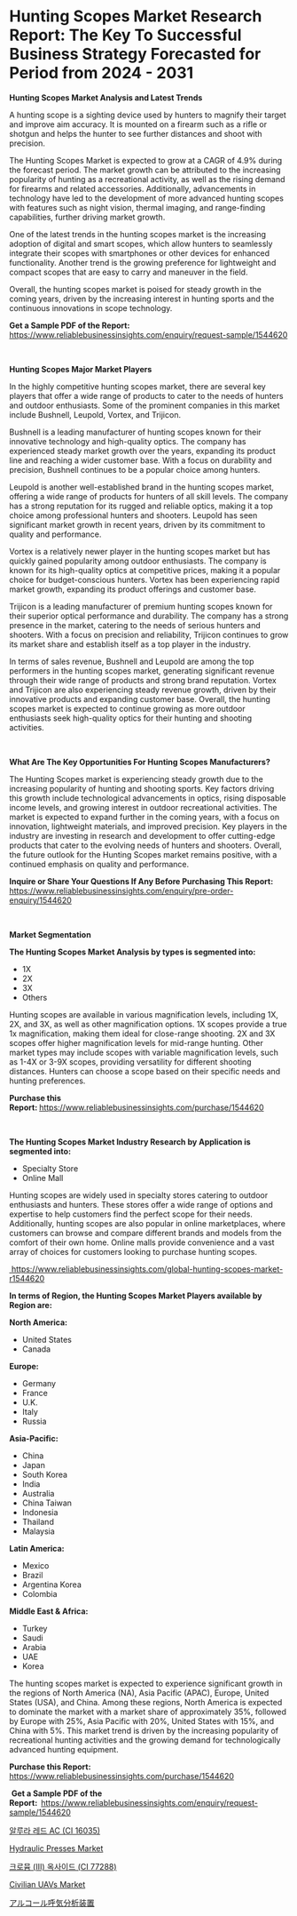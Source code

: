 <p><h1>Hunting Scopes Market Research Report: The Key To Successful Business Strategy Forecasted for Period from 2024 - 2031</h1></p><p><strong>Hunting Scopes Market Analysis and Latest Trends</strong></p>
<p><p>A hunting scope is a sighting device used by hunters to magnify their target and improve aim accuracy. It is mounted on a firearm such as a rifle or shotgun and helps the hunter to see further distances and shoot with precision.</p><p>The Hunting Scopes Market is expected to grow at a CAGR of 4.9% during the forecast period. The market growth can be attributed to the increasing popularity of hunting as a recreational activity, as well as the rising demand for firearms and related accessories. Additionally, advancements in technology have led to the development of more advanced hunting scopes with features such as night vision, thermal imaging, and range-finding capabilities, further driving market growth.</p><p>One of the latest trends in the hunting scopes market is the increasing adoption of digital and smart scopes, which allow hunters to seamlessly integrate their scopes with smartphones or other devices for enhanced functionality. Another trend is the growing preference for lightweight and compact scopes that are easy to carry and maneuver in the field.</p><p>Overall, the hunting scopes market is poised for steady growth in the coming years, driven by the increasing interest in hunting sports and the continuous innovations in scope technology.</p></p>
<p><strong>Get a Sample PDF of the Report:&nbsp;</strong> <a href="https://www.reliablebusinessinsights.com/enquiry/request-sample/1544620">https://www.reliablebusinessinsights.com/enquiry/request-sample/1544620</a></p>
<p>&nbsp;</p>
<p><strong>Hunting Scopes Major Market Players</strong></p>
<p><p>In the highly competitive hunting scopes market, there are several key players that offer a wide range of products to cater to the needs of hunters and outdoor enthusiasts. Some of the prominent companies in this market include Bushnell, Leupold, Vortex, and Trijicon.</p><p>Bushnell is a leading manufacturer of hunting scopes known for their innovative technology and high-quality optics. The company has experienced steady market growth over the years, expanding its product line and reaching a wider customer base. With a focus on durability and precision, Bushnell continues to be a popular choice among hunters.</p><p>Leupold is another well-established brand in the hunting scopes market, offering a wide range of products for hunters of all skill levels. The company has a strong reputation for its rugged and reliable optics, making it a top choice among professional hunters and shooters. Leupold has seen significant market growth in recent years, driven by its commitment to quality and performance.</p><p>Vortex is a relatively newer player in the hunting scopes market but has quickly gained popularity among outdoor enthusiasts. The company is known for its high-quality optics at competitive prices, making it a popular choice for budget-conscious hunters. Vortex has been experiencing rapid market growth, expanding its product offerings and customer base.</p><p>Trijicon is a leading manufacturer of premium hunting scopes known for their superior optical performance and durability. The company has a strong presence in the market, catering to the needs of serious hunters and shooters. With a focus on precision and reliability, Trijicon continues to grow its market share and establish itself as a top player in the industry.</p><p>In terms of sales revenue, Bushnell and Leupold are among the top performers in the hunting scopes market, generating significant revenue through their wide range of products and strong brand reputation. Vortex and Trijicon are also experiencing steady revenue growth, driven by their innovative products and expanding customer base. Overall, the hunting scopes market is expected to continue growing as more outdoor enthusiasts seek high-quality optics for their hunting and shooting activities.</p></p>
<p>&nbsp;</p>
<p><strong>What Are The Key Opportunities For Hunting Scopes Manufacturers?</strong></p>
<p><p>The Hunting Scopes market is experiencing steady growth due to the increasing popularity of hunting and shooting sports. Key factors driving this growth include technological advancements in optics, rising disposable income levels, and growing interest in outdoor recreational activities. The market is expected to expand further in the coming years, with a focus on innovation, lightweight materials, and improved precision. Key players in the industry are investing in research and development to offer cutting-edge products that cater to the evolving needs of hunters and shooters. Overall, the future outlook for the Hunting Scopes market remains positive, with a continued emphasis on quality and performance.</p></p>
<p><strong>Inquire or Share Your Questions If Any Before Purchasing This Report:</strong> <a href="https://www.reliablebusinessinsights.com/enquiry/pre-order-enquiry/1544620">https://www.reliablebusinessinsights.com/enquiry/pre-order-enquiry/1544620</a></p>
<p>&nbsp;</p>
<p><strong>Market Segmentation</strong></p>
<p><strong>The Hunting Scopes Market Analysis by types is segmented into:</strong></p>
<p><ul><li>1X</li><li>2X</li><li>3X</li><li>Others</li></ul></p>
<p><p>Hunting scopes are available in various magnification levels, including 1X, 2X, and 3X, as well as other magnification options. 1X scopes provide a true 1x magnification, making them ideal for close-range shooting. 2X and 3X scopes offer higher magnification levels for mid-range hunting. Other market types may include scopes with variable magnification levels, such as 1-4X or 3-9X scopes, providing versatility for different shooting distances. Hunters can choose a scope based on their specific needs and hunting preferences.</p></p>
<p><strong>Purchase this Report:&nbsp;</strong><a href="https://www.reliablebusinessinsights.com/purchase/1544620">https://www.reliablebusinessinsights.com/purchase/1544620</a></p>
<p>&nbsp;</p>
<p><strong>The Hunting Scopes Market Industry Research by Application is segmented into:</strong></p>
<p><ul><li>Specialty Store</li><li>Online Mall</li></ul></p>
<p><p>Hunting scopes are widely used in specialty stores catering to outdoor enthusiasts and hunters. These stores offer a wide range of options and expertise to help customers find the perfect scope for their needs. Additionally, hunting scopes are also popular in online marketplaces, where customers can browse and compare different brands and models from the comfort of their own home. Online malls provide convenience and a vast array of choices for customers looking to purchase hunting scopes.</p></p>
<p><a href="https://www.reliablebusinessinsights.com/global-hunting-scopes-market-r1544620">&nbsp;https://www.reliablebusinessinsights.com/global-hunting-scopes-market-r1544620</a></p>
<p><strong>In terms of Region, the Hunting Scopes Market Players available by Region are:</strong></p>
<p>
    <p> <strong> North America: </strong>
        <ul>
            <li>United States</li>
            <li>Canada</li>
        </ul>
        </p> 
    <p> <strong> Europe: </strong>
        <ul>
            <li>Germany</li>
            <li>France</li>
            <li>U.K.</li>
            <li>Italy</li>
            <li>Russia</li>
        </ul>
        </p> 
    <p> <strong> Asia-Pacific: </strong>
        <ul>
            <li>China</li>
            <li>Japan</li>
            <li>South Korea</li>
            <li>India</li>
            <li>Australia</li>
            <li>China Taiwan</li>
            <li>Indonesia</li>
            <li>Thailand</li>
            <li>Malaysia</li>
        </ul>
        </p> 
    <p> <strong> Latin America: </strong>
        <ul>
            <li>Mexico</li>
            <li>Brazil</li>
            <li>Argentina Korea</li>
            <li>Colombia</li>
        </ul>
        </p> 
    <p> <strong> Middle East & Africa: </strong>
        <ul>
            <li>Turkey</li>
            <li>Saudi</li>
            <li>Arabia</li>
            <li>UAE</li>
            <li>Korea</li>
        </ul>
    </p>
    </p>
<p><p>The hunting scopes market is expected to experience significant growth in the regions of North America (NA), Asia Pacific (APAC), Europe, United States (USA), and China. Among these regions, North America is expected to dominate the market with a market share of approximately 35%, followed by Europe with 25%, Asia Pacific with 20%, United States with 15%, and China with 5%. This market trend is driven by the increasing popularity of recreational hunting activities and the growing demand for technologically advanced hunting equipment.</p></p>
<p><strong>Purchase this Report: </strong><a href="https://www.reliablebusinessinsights.com/purchase/1544620">https://www.reliablebusinessinsights.com/purchase/1544620</a></p>
<p>&nbsp;<strong>Get a Sample PDF of the Report:&nbsp;&nbsp;</strong><a href="https://www.reliablebusinessinsights.com/enquiry/request-sample/1544620">https://www.reliablebusinessinsights.com/enquiry/request-sample/1544620</a></p>
<p><strong></strong></p>
<p><p><a href="https://github.com/DavidCarter19662022/Market-Research-Report-List-1/blob/main/6550204174650.md">알루라 레드 AC (CI 16035)</a></p><p><a href="https://github.com/mhrnetwork1/Market-Research-Report-List-1/blob/main/hydraulic-presses-market.md">Hydraulic Presses Market</a></p><p><a href="https://github.com/bossladyaries0/Market-Research-Report-List-1/blob/main/8696420174649.md">크로뮴 (III) 옥사이드 (CI 77288)</a></p><p><a href="https://github.com/zcbxbnir25/Market-Research-Report-List-1/blob/main/civilian-uavs-market.md">Civilian UAVs Market</a></p><p><a href="https://github.com/AriMuller2009/Market-Research-Report-List-2/blob/main/5920699162212.md">アルコール呼気分析装置</a></p></p>